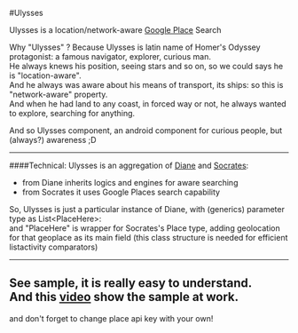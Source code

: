#Ulysses 

Ulysses is a location/network-aware [Google Place](https://developers.google.com/places/documentation/) Search


Why "Ulysses" ? Because Ulysses is latin name of Homer's Odyssey protagonist: 
a famous navigator, explorer, curious man.  
He always knews his position, seeing stars and so on, so we could says he is "location-aware".  
And he always was aware about his means of transport, its ships: so this is "network-aware" property.  
And when he had land to any coast, in forced way or not, he always wanted to explore, searching for anything.    

And so Ulysses component, an android component for curious people, but (always?) awareness ;D  

---
####Technical:
Ulysses is an aggregation of [Diane](../../../diane) and [Socrates](../../../socrates):

 - from Diane inherits logics and engines for aware searching
 - from Socrates it uses Google Places search capability

So, Ulysses is just a particular instance of Diane, with (generics) parameter type as List&lt;PlaceHere&gt;:   
and "PlaceHere" is wrapper for Socrates's Place type, adding geolocation for that geoplace as its main field (this class structure is needed for efficient listactivity comparators)

---
See sample, it is really easy to understand.  
And this [video](http://www.youtube.com/watch?v=c05zFt-9Z90) show the sample at work.
--
and don't forget to change place api key with your own!

